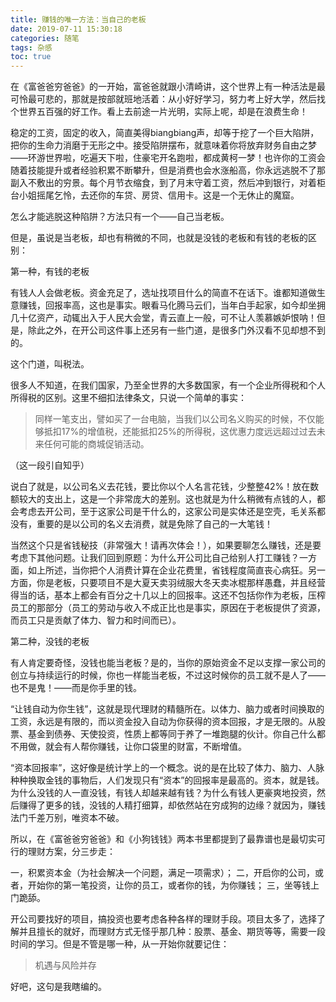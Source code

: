 ```yaml
---
title: 赚钱的唯一方法：当自己的老板
date: 2019-07-11 15:30:18
categories: 随笔
tags: 杂感
toc: true
---
```

在《富爸爸穷爸爸》的一开始，富爸爸就跟小清崎讲，这个世界上有一种活法是最可怜最可悲的，那就是按部就班地活着：从小好好学习，努力考上好大学，然后找个世界五百强的好工作。看上去前途一片光明，实际上呢，却是在浪费生命！

稳定的工资，固定的收入，简直美得biangbiang声，却等于挖了一个巨大陷阱，把你的生命力消磨于无形之中。接受陷阱摆布，就意味着你将放弃财务自由之梦——环游世界啦，吃遍天下啦，住豪宅开名跑啦，都成黄柯一梦！也许你的工资会随着技能提升或者经验积累不断攀升，但是消费也会水涨船高，你永远逃脱不了那副入不敷出的穷景。每个月节衣缩食，到了月末守着工资，然后冲到银行，对着柜台小姐摇尾乞怜，去还你的车贷、房贷、信用卡。这是一个无休止的魔窟。

怎么才能逃脱这种陷阱？方法只有一个——自己当老板。

但是，虽说是当老板，却也有稍微的不同，也就是没钱的老板和有钱的老板的区别：

第一种，有钱的老板

有钱人人会做老板。资金充足了，选址找项目什么的简直不在话下。谁都知道做生意赚钱，回报率高，这也是事实。眼看马化腾马云们，当年白手起家，如今却坐拥几十亿资产，动辄出入于人民大会堂，青云直上一般，可不让人羡慕嫉妒恨呐！但是，除此之外，在开公司这件事上还另有一些门道，是很多门外汉看不见却想不到的。

这个门道，叫税法。

很多人不知道，在我们国家，乃至全世界的大多数国家，有一个企业所得税和个人所得税的区别。这里不细扣法律条文，只说一个简单的事实：

>同样一笔支出，譬如买了一台电脑，当我们以公司名义购买的时候，不仅能够抵扣17%的增值税，还能抵扣25%的所得税，这优惠力度远远超过过去未来任何可能的商城促销活动。

（这一段引自知乎）

说白了就是，以公司名义去花钱，要比你以个人名言花钱，少整整42%！放在数额较大的支出上，这是一个非常庞大的差别。这也就是为什么稍微有点钱的人，都会考虑去开公司，至于这家公司是干什么的，这家公司是实体还是空壳，毛关系都没有，重要的是以公司的名义去消费，就是免除了自己的一大笔钱！

当然这个只是省钱秘技（非常强大！请再次体会！），如果要聊怎么赚钱，还是要考虑下其他问题。让我们回到原题：为什么开公司比自己给别人打工赚钱？一方面，如上所述，当你把个人消费计算在企业花费里，省钱程度简直丧心病狂。另一方面，你是老板，只要项目不是大夏天卖羽绒服大冬天卖冰棍那样愚蠢，并且经营得当的话，基本上都会有百分之十几以上的回报率。这还不包括你作为老板，压榨员工的那部分（员工的劳动与收入不成正比也是事实，原因在于老板提供了资源，而员工只是贡献了体力、智力和时间而已）。

第二种，没钱的老板

有人肯定要奇怪，没钱也能当老板？是的，当你的原始资金不足以支撑一家公司的创立与持续运行的时候，你也一样能当老板，不过这时候你的员工就不是人了——也不是鬼！——而是你手里的钱。

“让钱自动为你生钱”，这就是现代理财的精髓所在。以体力、脑力或者时间换取的工资，永远是有限的，而以资金投入自动为你获得的资本回报，才是无限的。从股票、基金到债券、天使投资，性质上都等同于养了一堆跑腿的伙计。你自己什么都不用做，就会有人帮你赚钱，让你口袋里的财富，不断增值。

“资本回报率”，这好像是统计学上的一个概念。说的是在比较了体力、脑力、人脉种种换取金钱的事物后，人们发现只有“资本”的回报率是最高的。资本，就是钱。为什么没钱的人一直没钱，有钱人却越来越有钱？为什么有钱人更豪爽地投资，然后赚得了更多的钱，没钱的人精打细算，却依然站在穷成狗的边缘？就因为，赚钱法门千差万别，唯资本不破。

所以，在《富爸爸穷爸爸》和《小狗钱钱》两本书里都提到了最靠谱也是最切实可行的理财方案，分三步走：

一，积累资本金（为社会解决一个问题，满足一项需求）；
二，开启你的公司，或者，开始你的第一笔投资，让你的员工，或者你的钱，为你赚钱；
三，坐等钱上门跪舔。

开公司要找好的项目，搞投资也要考虑各种各样的理财手段。项目太多了，选择了解并且擅长的就好，而理财方式无怪乎那几种：股票、基金、期货等等，需要一段时间的学习。但是不管是哪一种，从一开始你就要记住：

>机遇与风险并存

好吧，这句是我瞎编的。

